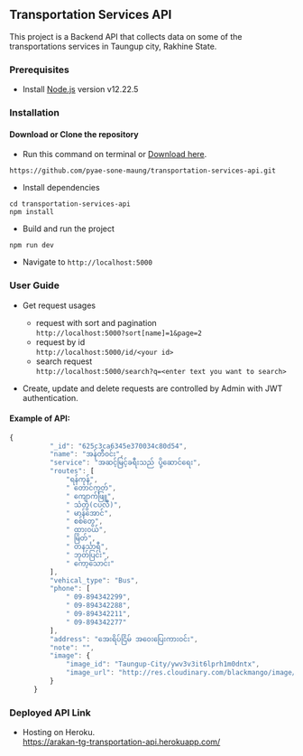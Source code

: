 ## Transportation Services API

This project is a Backend API that collects data on some of the transportations services in Taungup city, Rakhine State.

### Prerequisites

-   Install [Node.js](https://nodejs.org/en/) version v12.22.5

### Installation

#### Download or Clone the repository

-   Run this command on terminal or [Download here](https://github.com/pyae-sone-maung/transportation-services-api/archive/refs/heads/main.zip/).

```
https://github.com/pyae-sone-maung/transportation-services-api.git
```

-   Install dependencies

```
cd transportation-services-api
npm install
```

-   Build and run the project

```
npm run dev
```

-   Navigate to `http://localhost:5000`

### User Guide

-   Get request usages

    -   request with sort and pagination <br />
        `http://localhost:5000?sort[name]=1&page=2`
    -   request by id <br />
        `http://localhost:5000/id/<your id>`
    -   search request <br />
        `http://localhost:5000/search?q=<enter text you want to search>`

-   Create, update and delete requests are controlled by Admin with JWT authentication.

 #### Example of API:
  ```javascript
  {
            "_id": "625c3ca6345e370034c80d54",
            "name": "အန်တီ၀င်း",
            "service": "အဆင့်မြင့်ခရီးသည် ပို့ဆောင်ရေး",
            "routes": [
                "ရန်ကုန်",
                " တောင်ကုတ်",
                " ကျောက်ဖြူ",
                " သံတွဲ(ငပလီ)",
                " မာန်အောင်",
                " စစ်တွေ",
                " ထား၀ယ်",
                " မြိတ်",
                " တနင်္သာရီ",
                " ဘုတ်ပြင်း",
                " ကော့သောင်း"
            ],
            "vehical_type": "Bus",
            "phone": [
                " 09-894342299",
                " 09-894342288",
                " 09-894342211",
                " 09-894342277"
            ],
            "address": "အေးရိပ်ငြိမ် အ၀ေးပြေးကား၀င်း",
            "note": "",
            "image": {
                "image_id": "Taungup-City/ywv3v3it6lprh1m0dntx",
                "image_url": "http://res.cloudinary.com/blackmango/image/upload/v1651683302/Taungup-City/ywv3v3it6lprh1m0dntx.jpg"
            }
        }
  ```

### Deployed API Link

-   Hosting on Heroku.  <br />
    https://arakan-tg-transportation-api.herokuapp.com/
